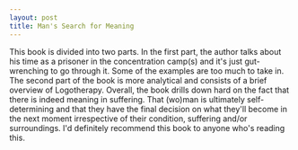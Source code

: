 ```yaml
---
layout: post
title: Man's Search for Meaning
---
```


This book is divided into two parts. In the first part, the author talks about his time as a prisoner in the concentration camp(s) and it's just gut-wrenching to go through it. Some of the examples are too much to take in. The second part of the book is more analytical and consists of a brief overview of Logotherapy. Overall, the book drills down hard on the fact that there is indeed meaning in suffering. That (wo)man is ultimately self-determining and that they have the final decision on what they'll become in the next moment irrespective of their condition, suffering and/or surroundings. I'd definitely recommend this book to anyone who's reading this.

